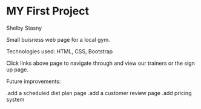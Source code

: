 # MY First Project
Shelby Stasny

Small buisness web page for a local gym.

Technologies used: HTML, CSS, Bootstrap

Click links above page to navigate through and view our trainers or the sign up page.

Future improvements:

.add a scheduled diet plan page
.add a customer review page
.add pricing system 